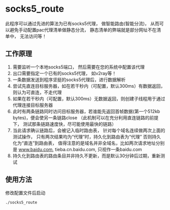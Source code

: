 # socks5_route
此程序可以通过先进的算法为已有socks5代理， 做智能路由(智能分流)，
从而可以避免手动配置pac代理清单做静态分流， 静态清单的弊端就是部分网址不在清单中， 无法访问等！

## 工作原理
1. 需要监听一个本地socks5端口， 然后需要在您的系统中配置该代理
2. 出口需要指定一个已有的socks5代理， 如v2ray等！
3. 一条数据发送到程序坚挺的socks5代理后，进行数据解析
4. 尝试先直连目标服务器，如在若干秒内（可配置，默认300ms）有数据返回，则认为可直连，不走代理
5. 如果在若干秒内（可配置，默认300ms）无数据返回，则创建子线程用于通过代理连接目标服务器
6. 此时有两条链路同时访问目标服务器，若谁能先返回首帧数据(第一个512kb bytes)，便会使另一条链路close
    （此机制可以在充分利用直连链路的前提下， 测试那条链路速度快，尽可能使用最快的链路）
7. 当此请求确认链路后，会被记入临时路由表， 针对每个域名连续做两次上面的测试操作， 只有两次结果均为“代理”时，持久化到路由表为“代理”
    否则持久化为“直连”到路由表， 值得注意的是域名并非全域名，比如两次请求地址分别是 www.baidu.com, tieba.cn.baidu.com, 只视作一条baidu.com
8. 持久化到路由表的路由条目并非持久不更新，而是默认30分钟后过期，重新测试

## 使用方法
修改配置文件后启动
``` shell
./socks5_route
```

